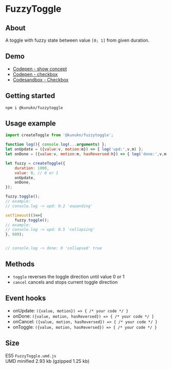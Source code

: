 # FuzzyToggle

## About

A toggle with fuzzy state between value `[0; 1]` from given duration.

## Demo

* <a target="_blank" href="https://codepen.io/kunukn/full/9e3a7609e3c2185d463c35c0837ab69c">Codepen - show concept</a>
* <a target="_blank" href="https://codepen.io/kunukn/full/b0fb4e0076f2fe6ed35998de1226b320">Codepen - checkbox</a>
* <a target="_blank" href="https://codesandbox.io/s/4wr00vqw9x">Codesandbox - Checkbox</a>


## Getting started

`npm i @kunukn/fuzzytoggle`

## Usage example

```js
import createToggle from '@kunukn/fuzzytoggle';

function log(){ console.log(...arguments) };
let onUpdate = ({value:v, motion:m}) => { log('upd:',v,m) };
let onDone = ({value:v, motion:m, hasReversed:h}) => { log('done:',v,m,h) };

let fuzzy = createToggle({
    duration: 1000,
    value: 0, // 0 or 1
    onUpdate,
    onDone,
});

fuzzy.toggle();
// example:
// console.log -> upd: 0.2 'expanding'

setTimeout(()=>{
    fuzzy.toggle();
// example:
// console.log -> upd: 0.5 'collapsing'
}, 600);


// console.log -> done: 0 'collapsed' true
```



## Methods

* `toggle` reverses the toggle direction until value 0 or 1
* `cancel` cancels and stops current toggle direction

## Event hooks

* onUpdate: `({value, motion}) => { /* your code */ }`
* onDone: `({value, motion, hasReversed}) => { /* your code */ }`
* onCancel: `({value, motion, hasReversed}) => { /* your code */ }`
* onToggle: `({value, motion, hasReversed}) => { /* your code */ }`

## Size

ES5 `FuzzyToggle.umd.js`<br>
UMD minified 2.93 kb (gzipped 1.25 kb)
